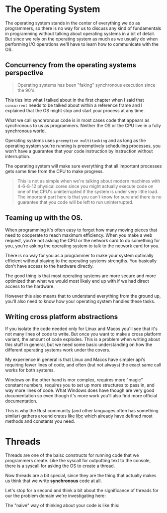 # The Operating System

The operating system stands in the center of everything we do as programmers, so there is no way for us to discuss any kind 
of fundamentals in programming without talking about operating systems in a bit of detail. But since we rely on the 
operating system as much as we usually do when performing I/O operations we'll have to learn how to communicate with the
OS.

## Concurrency from the operating systems perspective

> Operating systems has been "faking" synchronous execution since the 90's.

This ties into what I talked about in the first chapter when I said that `concurrent`
needs to be talked about within a reference frame and I explained that the OS
might stop and start your process at any time.

What we call synchronous code is in most cases code that appears as synchronous 
to us as programmers. Neither the OS or the CPU live in a fully synchronous world.

Operating systems uses `preemptive multitasking` and as long as the operating 
system you're running is preemptively scheduling processes, you won't have a 
guarantee that your code instruction by instruction without interruption. 

The operating system will make sure everything that all important processes gets 
some time from the CPU to make progress. 

> This is not as simple when we're talking about modern machines with 4-6-8-12 
> physical cores since you might actually execute code on one of the CPU's 
> uninterrupted if the system is under very little load. The important part here 
> is that you can't know for sure and there is no guarantee that you code will be 
> left to run uninterrupted.


## Teaming up with the OS.

When programming it's often easy to forget how many moving pieces that need to 
cooperate to reach maximum efficiency. When you make a web request, you're not 
asking the CPU or the network card to do something for you, you're asking the 
operating system to talk to the network card for you. 

There is no way for you as a programmer to make your system optimally efficient 
without playing to the operating systems strengths. You basically don't have 
access to the hardware directly. 

The good thing is that most operating systems are more secure and more optimized 
than what we would most likely end up with if we had direct access to the hardware.

However this also means that to understand everything from the ground up, you'll
also need to know how your operating system handles these tasks.


## Writing cross platform abstractions
If you isolate the code needed only for Linux and Macos you'll see that it's not many lines of code to write. But once you
want to make a cross platform variant, the amount of code explodes. This is a problem when writing about this stuff in general,
but we need some basic understanding on how the different operating systems work under the covers. 

My experience in general is that Linux and Macos have simpler api's requiring fewer lines of code, and often (but not always) 
the exact same call works for both systems.

Windows on the other hand is mor complex, requires more "magic" constant numbers, requires you to set up more structures to pass in, 
and way more lines of code. What Windows does have though are very good documentation so even though it's more work you'll also 
find more official documentation.

This is why the Rust community (and other languages often has something similar) gathers around crates like [libc](https://github.com/rust-lang/libc) 
which already have defined most methods and constants you need.

# Threads

Threads are one of the baisc constructs for running code that we programmers create. Like the syscall for outputting text to the console, 
there is a syscall for asking the OS to create a thread. 

Now threads are a bit special, since they are the thing that actually makes us think that we write **synchronous** code at all.

Let's stop for a second and think a bit about the significance of threads for our the problem domain we're investigating here:

The "naive" way of thinking about your code is like this:



